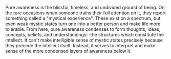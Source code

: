 Pure awareness is the blissful, timeless, and undivided ground of being. On the rare occasions when someone trains their full attention on it, they report something called a "mystical experience". These exist on a spectrum, but even weak mystic states turn one into a better person and make life more tolerable. From here, pure awareness condenses to form thoughts, ideas, concepts, beliefs, and understandings--the structures which constitute the intellect. It can't make intelligible sense of mystic states precisely because they precede the intellect itself. Instead, it serves to interpret and make sense of the more condensed layers of awareness below it.
